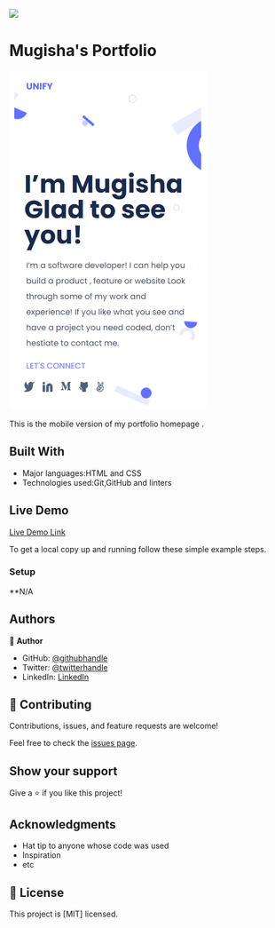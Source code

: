 
![](https://img.shields.io/badge/Microverse-blueviolet)

# Mugisha's Portfolio

![screenshot](./app_screenshot.png)

This is the mobile version of my portfolio homepage .

## Built With


- Major languages:HTML and CSS
- Technologies used:Git,GitHub and linters

## Live Demo

[Live Demo Link](https://mugishasam123.github.io/portfolio-website/)

To get a local copy up and running follow these simple example steps.

### Setup
**N/A
## Authors

👤 **Author**

- GitHub: [@githubhandle](https://github.com/mugishasam123)
- Twitter: [@twitterhandle](https://twitter.com/mugishasamuel42/)
- LinkedIn: [LinkedIn](https://www.linkedin.com/in/mugisha-samuel-55a905208/)


## 🤝 Contributing

Contributions, issues, and feature requests are welcome!

Feel free to check the [issues page](../../issues/).

## Show your support

Give a ⭐️ if you like this project!

## Acknowledgments

- Hat tip to anyone whose code was used
- Inspiration
- etc

## 📝 License

This project is [MIT] licensed.